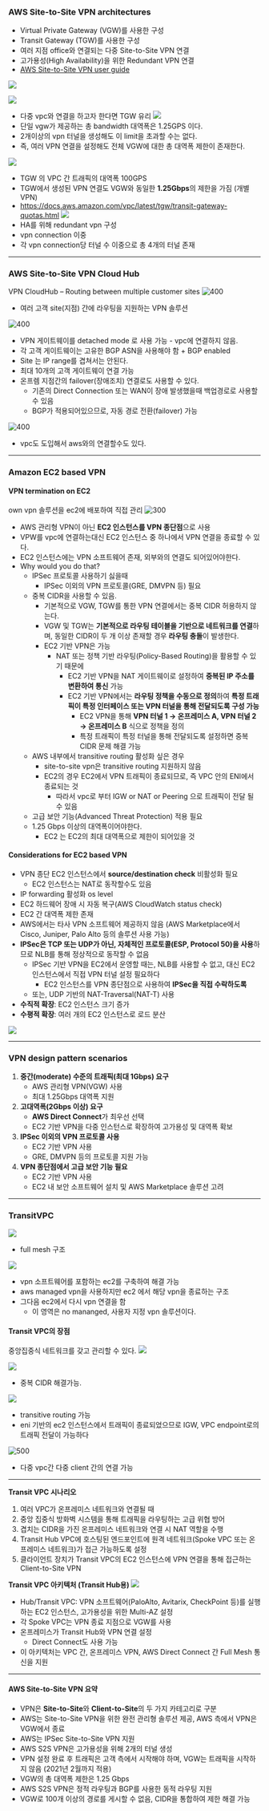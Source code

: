 
### AWS Site-to-Site VPN architectures

- Virtual Private Gateway (VGW)를 사용한 구성
- Transit Gateway (TGW)를 사용한 구성
- 여러 지점 office와 연결되는 다중 Site-to-Site VPN 연결
- 고가용성(High Availability)을 위한 Redundant VPN 연결
-  [AWS Site-to-Site VPN user guide](https://docs.aws.amazon.com/vpn/latest/s2svpn/s2s-vpn-user-guide.pdf)

![](images/Pasted%20image%2020250316202404.png)

![](images/Pasted%20image%2020250316202413.png)
- 다중 vpc와 연결을 하고자 한다면 TGW 유리
![](images/Pasted%20image%2020250316202423.png)
- 단일 vgw가 제공하는 총 bandwidth 대역폭은 1.25GPS 이다.
- 2개이상의 vpn 터널을 생성해도 이 limit을 초과할 수는 없다.
- 즉, 여러 VPN 연결을 설정해도 전체 VGW에 대한 총 대역폭 제한이 존재한다.

![](images/Pasted%20image%2020250316202436.png)
- TGW 의 VPC 간 트래픽의 대역폭 100GPS
- TGW에서 생성된 VPN 연결도 VGW와 동일한 **1.25Gbps**의 제한을 가짐 (개별 VPN)
- https://docs.aws.amazon.com/vpc/latest/tgw/transit-gateway-quotas.html
![](images/Pasted%20image%2020250316202447.png)
- HA를 위해 redundant vpn 구성
- vpn connection 이중
- 각 vpn connection당 터널 수 이중으로 총 4개의 터널 존재

---

### AWS Site-to-Site VPN Cloud Hub

VPN CloudHub – Routing between multiple customer sites
![400](images/Pasted%20image%2020250316204441.png)
- 여러 고객 site(지점) 간에 라우팅을 지원하는 VPN 솔루션

![400](images/Pasted%20image%2020250316204534.png)
- VPN 게이트웨이를 detached mode 로 사용 가능 - vpc에 연결하지 않음.
- 각 고객 게이트웨이는 고유한 BGP ASN을 사용해야 함 + BGP enabled
- Site 는 IP range를 겹쳐서는 안된다.
- 최대 10개의 고객 게이트웨이 연결 가능
- 온프렘 지점간의 failover(장애조치) 연결로도 사용할 수 있다.
	- 기존의 Direct Connection 또는 WAN이 장애 발생했을때 백업경로로 사용할 수 있음
	- BGP가 적용되어있으므로, 자동 경로 전환(failover) 가능

![400](images/Pasted%20image%2020250316204549.png)
- vpc도 도입해서 aws와의 연결할수도 있다.

---
### Amazon EC2 based VPN

#### VPN termination on EC2
own vpn 솔루션을 ec2에 배포하여 직접 관리
![300](images/Pasted%20image%2020250316205444.png)
- AWS 관리형 VPN이 아닌 **EC2 인스턴스를 VPN 종단점**으로 사용
- VPW를 vpc에 연결하는대신 EC2 인스턴스 중 하나에서 VPN 연결을 종료할 수 있다.
- EC2 인스턴스에는 VPN 소프트웨어 존재, 외부와의 연결도 되어있어야한다.
- Why would you do that?
    - IPSec 프로토콜 사용하기 싫을때
	    - IPSec 이외의 VPN 프로토콜(GRE, DMVPN 등) 필요
    - 중복 CIDR을 사용할 수 있음.
	    - 기본적으로 VGW, TGW를 통한 VPN 연결에서는 중복 CIDR 허용하지 않는다.
	    - VGW 및 TGW는 **기본적으로 라우팅 테이블을 기반으로 네트워크를 연결**하며, 동일한 CIDR이 두 개 이상 존재할 경우 **라우팅 충돌**이 발생한다.
	    - EC2 기반 VPN은 가능
		    - NAT 또는 정책 기반 라우팅(Policy-Based Routing)을 활용할 수 있기 때문에
			    - EC2 기반 VPN을 NAT 게이트웨이로 설정하여 **중복된 IP 주소를 변환하여 통신** 가능
			    - EC2 기반 VPN에서는 **라우팅 정책을 수동으로 정의**하여 **특정 트래픽이 특정 인터페이스 또는 VPN 터널을 통해 전달되도록 구성 가능**
				    - EC2 VPN을 통해 **VPN 터널 1 → 온프레미스 A, VPN 터널 2 → 온프레미스 B** 식으로 정책을 정의
					- 특정 트래픽이 특정 터널을 통해 전달되도록 설정하면 중복 CIDR 문제 해결 가능
    - AWS 내부에서 transitive routing 활성화 싶은 경우
	    - site-to-site vpn은 transitive routing 지원하지 않음
	    - EC2의 경우 EC2에서 VPN 트래픽이 종료되므로, 즉 VPC 안의 ENI에서 종료되는 것
		    - 따라서 vpc로 부터 IGW or NAT or Peering 으로 트래픽이 전달 될 수 있음
    - 고급 보안 기능(Advanced Threat Protection) 적용 필요
    - 1.25 Gbps 이상의 대역폭이어야한다.
	    - EC2 는 EC2의 최대 대역폭으로 제한이 되어있을 것

#### Considerations for EC2 based VPN
    
- VPN 종단 EC2 인스턴스에서 **source/destination check** 비활성화 필요
	- EC2 인스턴스는 NAT로 동작할수도 있음
- IP forwarding 활성화 os level
- EC2 하드웨어 장애 시 자동 복구(AWS CloudWatch status check)
- EC2 간 대역폭 제한 존재
- AWS에서는 타사 VPN 소프트웨어 제공하지 않음 (AWS Marketplace에서 Cisco, Juniper, Palo Alto 등의 솔루션 사용 가능)
- **IPSec은 TCP 또는 UDP가 아닌, 자체적인 프로토콜(ESP, Protocol 50)을 사용**하므로 NLB를 통해 정상적으로 동작할 수 없음
	- IPSec 기반 VPN을 EC2에서 운영할 때는, NLB를 사용할 수 없고, 대신 EC2 인스턴스에서 직접 VPN 터널 설정 필요하다
		- EC2 인스턴스를 VPN 종단점으로 사용하여 **IPSec을 직접 수락하도록**
	- 또는, UDP 기반의 NAT-Traversal(NAT-T) 사용
- **수직적 확장**: EC2 인스턴스 크기 증가
- **수평적 확장**: 여러 개의 EC2 인스턴스로 로드 분산

![](images/Pasted%20image%2020250316211702.png)

---

### VPN design pattern scenarios

1. **중간(moderate) 수준의 트래픽(최대 1Gbps) 요구**
    - AWS 관리형 VPN(VGW) 사용
    - 최대 1.25Gbps 대역폭 지원
2. **고대역폭(2Gbps 이상) 요구**
    - **AWS Direct Connect**가 최우선 선택
    - EC2 기반 VPN을 다중 인스턴스로 확장하여 고가용성 및 대역폭 확보
3. **IPSec 이외의 VPN 프로토콜 사용**
    - EC2 기반 VPN 사용
    - GRE, DMVPN 등의 프로토콜 지원 가능
4. **VPN 종단점에서 고급 보안 기능 필요**
    - EC2 기반 VPN 사용
    - EC2 내 보안 소프트웨어 설치 및 AWS Marketplace 솔루션 고려

---

### TransitVPC

![](images/Pasted%20image%2020250316212730.png)
- full mesh 구조

![](images/Pasted%20image%2020250316213046.png)
- vpn 소프트웨어를 포함하는 ec2를 구축하여 해결 가능 
- aws managed vpn을 사용하지만 ec2 에서 해당 vpn을 종료하는 구조
- 그다음 ec2에서 다시 vpn 연결을 함
	- 이 영역은 no mananged, 사용자 지정 vpn 솔루션이다.

#### Transit VPC의 장점
중앙집중식 네트워크를 갖고 관리할 수 있다. 
![](images/Pasted%20image%2020250316213111.png)

![](images/Pasted%20image%2020250316213121.png)
- 중복 CIDR 해결가능.

![](images/Pasted%20image%2020250316213131.png)
- transitive routing 가능
- eni 기반의 ec2 인스턴스에서 트래픽이 종료되었으므로 IGW, VPC endpoint로의 트래픽 전달이 가능하다

![500](images/Pasted%20image%2020250316213150.png)
- 다중 vpc간 다중 client 간의 연결 가능

---

**Transit VPC 시나리오**

1. 여러 VPC가 온프레미스 네트워크와 연결될 때
2. 중앙 집중식 방화벽 시스템을 통해 트래픽을 라우팅하는 고급 위협 방어
3. 겹치는 CIDR을 가진 온프레미스 네트워크와 연결 시 NAT 역할을 수행
4. Transit Hub VPC에 호스팅된 엔드포인트에 원격 네트워크(Spoke VPC 또는 온프레미스 네트워크)가 접근 가능하도록 설정
5. 클라이언트 장치가 Transit VPC의 EC2 인스턴스에 VPN 연결을 통해 접근하는 Client-to-Site VPN

**Transit VPC 아키텍처 (Transit Hub용)**
![](images/Pasted%20image%2020250316220112.png)
- Hub/Transit VPC: VPN 소프트웨어(PaloAlto, Avitarix, CheckPoint 등)를 실행하는 EC2 인스턴스, 고가용성을 위한 Multi-AZ 설정
- 각 Spoke VPC는 VPN 종료 지점으로 VGW를 사용
- 온프레미스가 Transit Hub와 VPN 연결 설정
	- Direct Connect도 사용 가능
- 이 아키텍처는 VPC 간, 온프레미스 VPN, AWS Direct Connect 간 Full Mesh 통신을 지원

---
#### **AWS Site-to-Site VPN 요약**

- VPN은 **Site-to-Site**와 **Client-to-Site**의 두 가지 카테고리로 구분
- AWS는 Site-to-Site VPN을 위한 완전 관리형 솔루션 제공, AWS 측에서 VPN은 VGW에서 종료
- AWS는 IPSec Site-to-Site VPN 지원
- AWS S2S VPN은 고가용성을 위해 2개의 터널 생성
- VPN 설정 완료 후 트래픽은 고객 측에서 시작해야 하며, VGW는 트래픽을 시작하지 않음 (2021년 2월까지 적용)
- VGW의 총 대역폭 제한은 1.25 Gbps
- AWS S2S VPN은 정적 라우팅과 BGP를 사용한 동적 라우팅 지원
- VGW로 100개 이상의 경로를 게시할 수 없음, CIDR을 통합하여 제한 해결 가능